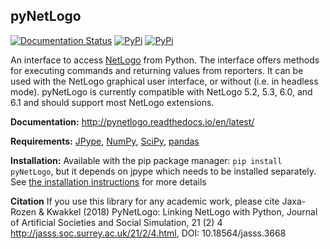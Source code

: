 ## pyNetLogo

[![Documentation Status](https://readthedocs.org/projects/emaworkbench/badge/?version=latest)](http://pynetlogo.readthedocs.org/en/latest/?badge=master)
[![PyPi](https://img.shields.io/pypi/v/pynetlogo.svg)](https://pypi.python.org/pypi/pynetlogo)
[![PyPi](https://img.shields.io/pypi/dm/pynetlogo.svg)](https://pypi.python.org/pypi/pynetlogo)

An interface to access [NetLogo](https://ccl.northwestern.edu/netlogo/) from Python.
The interface offers methods for executing commands and returning values from reporters.
It can be used with the NetLogo graphical user interface, or without (i.e. in headless mode).
pyNetLogo is currently compatible with NetLogo 5.2, 5.3, 6.0, and 6.1 and should support
most NetLogo extensions.

**Documentation:** http://pynetlogo.readthedocs.io/en/latest/

**Requirements:** [JPype](https://jpype.readthedocs.io/en/latest/), [NumPy](http://www.numpy.org/), [SciPy](http://www.scipy.org/), [pandas](https://pandas.pydata.org/)

**Installation:** Available with the pip package manager: `pip install pyNetLogo`, but it
depends on jpype which needs to be installed separately. See [the installation instructions](https://pynetlogo.readthedocs.io/en/latest/install.html)
for more details


**Citation** If you use this library for any academic work, please cite
Jaxa-Rozen & Kwakkel (2018) PyNetLogo: Linking NetLogo with Python, 
Journal of Artificial Societies and Social Simulation, 21 (2) 4
<http://jasss.soc.surrey.ac.uk/21/2/4.html>, DOI: 10.18564/jasss.3668